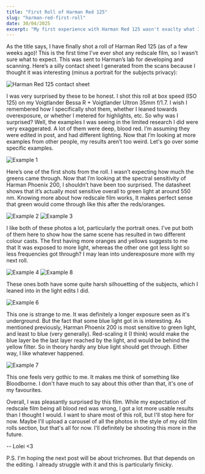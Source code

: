```yaml
---
title: "First Roll of Harman Red 125"
slug: "harman-red-first-roll"
date: 30/04/2025
excerpt: "My first experience with Harman Red 125 wasn't exaclty what I was expecting..."
---
```


As the title says, I have finally shot a roll of Harman Red 125 (as of a few weeks ago)! This is the first time I’ve ever shot any redscale film, so I wasn’t sure what to expect. This was sent to Harman’s lab for developing and scanning. Here’s a silly contact sheet I generated from the scans because I thought it was interesting (minus a portrait for the subjects privacy):

![Harman Red 125 contact sheet](../static/img/posts/harman_red_1/contact_sheet.jpg)

I was very surprised by these to be honest. I shot this roll at box speed (ISO 125) on my Voigtlander Bessa R + Voigtlander Ultron 35mm f/1.7. I wish I remembered how I specifically shot them, whether I leaned towards overexposure, or whether I metered for highlights, etc. So why was I surprised? Well, the examples I was seeing in the limited research I did were very exaggerated. A lot of them were deep, blood red. I’m assuming they were edited in post, and had different lighting. Now that I’m looking at more examples from other people, my results aren’t too weird. Let's go over some specific examples.

![Example 1](../static/img/posts/harman_red_1/example1.jpg)

Here’s one of the first shots from the roll. I wasn’t expecting how much the greens came through. Now that I’m looking at the spectral sensitivity of Harman Phoenix 200, I shouldn’t have been too surprised. The datasheet shows that it’s actually most sensitive overall to green light at around 550 nm. Knowing more about how redscale film works, It makes perfect sense that green would come through like this after the reds/oranges.

![Example 2](../static/img/posts/harman_red_1/example2.jpg)
![Example 3](../static/img/posts/harman_red_1/example3.jpg)

I like both of these photos a lot, particularly the portrait ones. I've put both of them here to show how the same scene has resulted in two different colour casts. The first having more oranges and yellows suggests to me that It was exposed to more light, whereas the other one got less light so less frequencies got through? I may lean into underexposure more with my next roll.

![Example 4](../static/img/posts/harman_red_1/example4.jpg)
![Example 8](../static/img/posts/harman_red_1/example8.jpg)

These ones both have some quite harsh silhouetting of the subjects, which I leaned into in the light edits I did.

![Example 6](../static/img/posts/harman_red_1/example6.jpg)

This one is strange to me. It was definitely a longer exposure seen as it's underground. But the fact that some blue light got in is interesting. As mentioned previously, Harman Phoenix 200 is most sensitive to green light, and least to blue (very generally). Red-scaling it (I think) would make the blue layer be the last layer reached by the light, and would be behind the yellow filter. So in theory hardly any blue light should get through. Either way, I like whatever happened.

![Example 7](../static/img/posts/harman_red_1/example7.jpg)

This one feels very gothic to me. It makes me think of something like Bloodborne. I don't have much to say about this other than that, it's one of my favourites.

Overall, I was pleasantly surprised by this film. While my expectation of redscale film being all blood red was wrong, I got a lot more usable results than I thought I would. I want to share most of this roll, but I'll stop here for now. Maybe I'll upload a carousel of all the photos in the style of my old film rolls section, but that's all for now. I'll definitely be shooting this more in the future.

-- Lolei <3

P.S. I'm hoping the next post will be about trichromes. But that depends on the editing. I already struggle with it and this is particularly finicky.